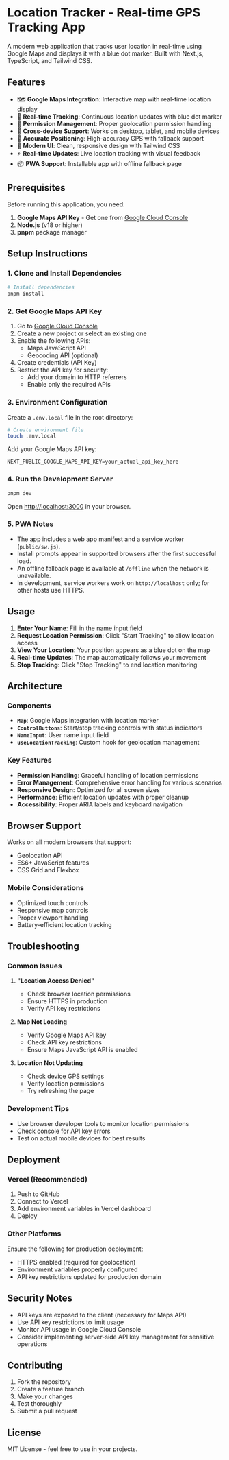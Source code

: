 # Location Tracker - Real-time GPS Tracking App

A modern web application that tracks user location in real-time using Google Maps and displays it with a blue dot marker. Built with Next.js, TypeScript, and Tailwind CSS.

## Features

-   🗺️ **Google Maps Integration**: Interactive map with real-time location display
-   📍 **Real-time Tracking**: Continuous location updates with blue dot marker
-   🔐 **Permission Management**: Proper geolocation permission handling
-   📱 **Cross-device Support**: Works on desktop, tablet, and mobile devices
-   🎯 **Accurate Positioning**: High-accuracy GPS with fallback support
-   🎨 **Modern UI**: Clean, responsive design with Tailwind CSS
-   ⚡ **Real-time Updates**: Live location tracking with visual feedback
-   📦 **PWA Support**: Installable app with offline fallback page

## Prerequisites

Before running this application, you need:

1. **Google Maps API Key** - Get one from [Google Cloud Console](https://console.cloud.google.com/google/maps-apis)
2. **Node.js** (v18 or higher)
3. **pnpm** package manager

## Setup Instructions

### 1. Clone and Install Dependencies

```bash
# Install dependencies
pnpm install
```

### 2. Get Google Maps API Key

1. Go to [Google Cloud Console](https://console.cloud.google.com/google/maps-apis)
2. Create a new project or select an existing one
3. Enable the following APIs:
    - Maps JavaScript API
    - Geocoding API (optional)
4. Create credentials (API Key)
5. Restrict the API key for security:
    - Add your domain to HTTP referrers
    - Enable only the required APIs

### 3. Environment Configuration

Create a `.env.local` file in the root directory:

```bash
# Create environment file
touch .env.local
```

Add your Google Maps API key:

```env
NEXT_PUBLIC_GOOGLE_MAPS_API_KEY=your_actual_api_key_here
```

### 4. Run the Development Server

```bash
pnpm dev
```

Open [http://localhost:3000](http://localhost:3000) in your browser.

### 5. PWA Notes

- The app includes a web app manifest and a service worker (`public/sw.js`).
- Install prompts appear in supported browsers after the first successful load.
- An offline fallback page is available at `/offline` when the network is unavailable.
- In development, service workers work on `http://localhost` only; for other hosts use HTTPS.

## Usage

1. **Enter Your Name**: Fill in the name input field
2. **Request Location Permission**: Click "Start Tracking" to allow location access
3. **View Your Location**: Your position appears as a blue dot on the map
4. **Real-time Updates**: The map automatically follows your movement
5. **Stop Tracking**: Click "Stop Tracking" to end location monitoring

## Architecture

### Components

-   **`Map`**: Google Maps integration with location marker
-   **`ControlButtons`**: Start/stop tracking controls with status indicators
-   **`NameInput`**: User name input field
-   **`useLocationTracking`**: Custom hook for geolocation management

### Key Features

-   **Permission Handling**: Graceful handling of location permissions
-   **Error Management**: Comprehensive error handling for various scenarios
-   **Responsive Design**: Optimized for all screen sizes
-   **Performance**: Efficient location updates with proper cleanup
-   **Accessibility**: Proper ARIA labels and keyboard navigation

## Browser Support

Works on all modern browsers that support:

-   Geolocation API
-   ES6+ JavaScript features
-   CSS Grid and Flexbox

### Mobile Considerations

-   Optimized touch controls
-   Responsive map controls
-   Proper viewport handling
-   Battery-efficient location tracking

## Troubleshooting

### Common Issues

1. **"Location Access Denied"**

    - Check browser location permissions
    - Ensure HTTPS in production
    - Verify API key restrictions

2. **Map Not Loading**

    - Verify Google Maps API key
    - Check API key restrictions
    - Ensure Maps JavaScript API is enabled

3. **Location Not Updating**
    - Check device GPS settings
    - Verify location permissions
    - Try refreshing the page

### Development Tips

-   Use browser developer tools to monitor location permissions
-   Check console for API key errors
-   Test on actual mobile devices for best results

## Deployment

### Vercel (Recommended)

1. Push to GitHub
2. Connect to Vercel
3. Add environment variables in Vercel dashboard
4. Deploy

### Other Platforms

Ensure the following for production deployment:

-   HTTPS enabled (required for geolocation)
-   Environment variables properly configured
-   API key restrictions updated for production domain

## Security Notes

-   API keys are exposed to the client (necessary for Maps API)
-   Use API key restrictions to limit usage
-   Monitor API usage in Google Cloud Console
-   Consider implementing server-side API key management for sensitive operations

## Contributing

1. Fork the repository
2. Create a feature branch
3. Make your changes
4. Test thoroughly
5. Submit a pull request

## License

MIT License - feel free to use in your projects.

